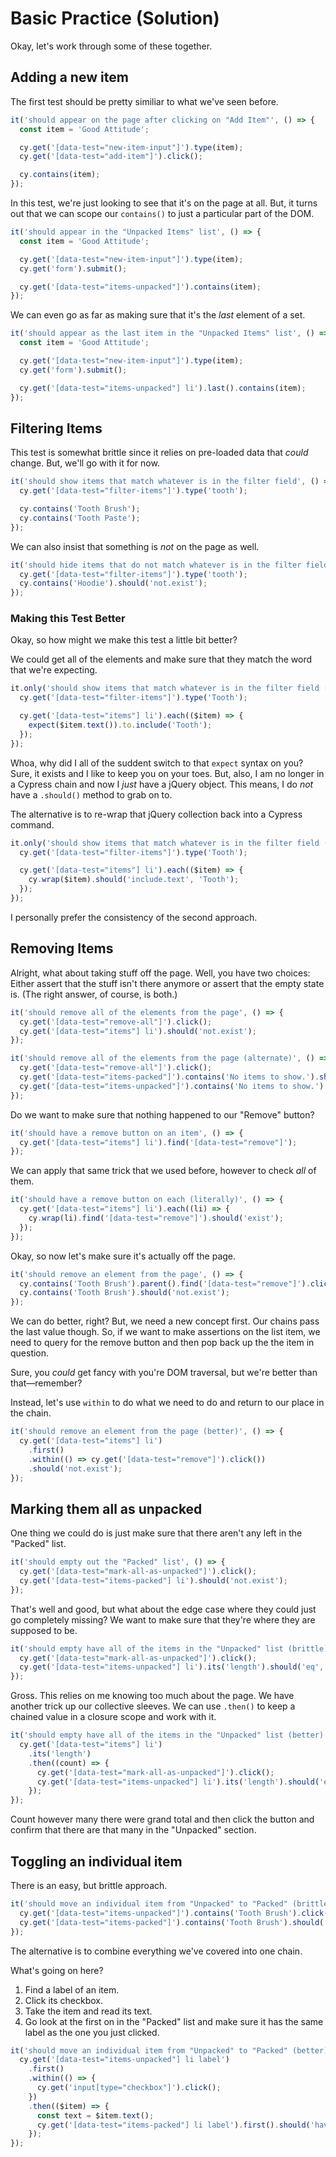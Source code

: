 # Basic Practice (Solution)

Okay, let's work through some of these together.

## Adding a new item

The first test should be pretty similiar to what we've seen before.

```js
it('should appear on the page after clicking on "Add Item"', () => {
  const item = 'Good Attitude';

  cy.get('[data-test="new-item-input"]').type(item);
  cy.get('[data-test="add-item"]').click();

  cy.contains(item);
});
```

In this test, we're just looking to see that it's on the page at all. But, it turns out that we can scope our `contains()` to just a particular part of the DOM.

```js
it('should appear in the "Unpacked Items" list', () => {
  const item = 'Good Attitude';

  cy.get('[data-test="new-item-input"]').type(item);
  cy.get('form').submit();

  cy.get('[data-test="items-unpacked"]').contains(item);
});
```

We can even go as far as making sure that it's the _last_ element of a set.

```js
it('should appear as the last item in the "Unpacked Items" list', () => {
  const item = 'Good Attitude';

  cy.get('[data-test="new-item-input"]').type(item);
  cy.get('form').submit();

  cy.get('[data-test="items-unpacked"] li').last().contains(item);
});
```

## Filtering Items

This test is somewhat brittle since it relies on pre-loaded data that _could_ change. But, we'll go with it for now.

```js
it('should show items that match whatever is in the filter field', () => {
  cy.get('[data-test="filter-items"]').type('tooth');

  cy.contains('Tooth Brush');
  cy.contains('Tooth Paste');
});
```

We can also insist that something is _not_ on the page as well.

```js
it('should hide items that do not match whatever is in the filter field', () => {
  cy.get('[data-test="filter-items"]').type('tooth');
  cy.contains('Hoodie').should('not.exist');
});
```

### Making this Test Better

Okay, so how might we make this test a little bit better?

We could get all of the elements and make sure that they match the word that we're expecting.

```js
it.only('should show items that match whatever is in the filter field (better)', () => {
  cy.get('[data-test="filter-items"]').type('Tooth');

  cy.get('[data-test="items"] li').each(($item) => {
    expect($item.text()).to.include('Tooth');
  });
});
```

Whoa, why did I all of the suddent switch to that `expect` syntax on you? Sure, it exists and I like to keep you on your toes. But, also, I am no longer in a Cypress chain and now I _just_ have a jQuery object. This means, I do _not_ have a `.should()` method to grab on to.

The alternative is to re-wrap that jQuery collection back into a Cypress command.

```js
it.only('should show items that match whatever is in the filter field (better, wrap)', () => {
  cy.get('[data-test="filter-items"]').type('Tooth');

  cy.get('[data-test="items"] li').each(($item) => {
    cy.wrap($item).should('include.text', 'Tooth');
  });
});
```

I personally prefer the consistency of the second approach.

## Removing Items

Alright, what about taking stuff off the page. Well, you have two choices: Either assert that the stuff isn't there anymore or assert that the empty state is. (The right answer, of course, is both.)

```js
it('should remove all of the elements from the page', () => {
  cy.get('[data-test="remove-all"]').click();
  cy.get('[data-test="items"] li').should('not.exist');
});

it('should remove all of the elements from the page (alternate)', () => {
  cy.get('[data-test="remove-all"]').click();
  cy.get('[data-test="items-packed"]').contains('No items to show.').should('exist');
  cy.get('[data-test="items-unpacked"]').contains('No items to show.').should('exist');
});
```

Do we want to make sure that nothing happened to our "Remove" button?

```js
it('should have a remove button on an item', () => {
  cy.get('[data-test="items"] li').find('[data-test="remove"]');
});
```

We can apply that same trick that we used before, however to check _all_ of them.

```js
it('should have a remove button on each (literally)', () => {
  cy.get('[data-test="items"] li').each((li) => {
    cy.wrap(li).find('[data-test="remove"]').should('exist');
  });
});
```

Okay, so now let's make sure it's actually off the page.

```js
it('should remove an element from the page', () => {
  cy.contains('Tooth Brush').parent().find('[data-test="remove"]').click();
  cy.contains('Tooth Brush').should('not.exist');
});
```

We can do better, right? But, we need a new concept first. Our chains pass the last value though. So, if we want to make assertions on the list item, we need to query for the remove button and then pop back up the the item in question.

Sure, you _could_ get fancy with you're DOM traversal, but we're better than that—remember?

Instead, let's use `within` to do what we need to do and return to our place in the chain.

```js
it('should remove an element from the page (better)', () => {
  cy.get('[data-test="items"] li')
    .first()
    .within(() => cy.get('[data-test="remove"]').click())
    .should('not.exist');
});
```

## Marking them all as unpacked

One thing we could do is just make sure that there aren't any left in the "Packed" list.

```js
it('should empty out the "Packed" list', () => {
  cy.get('[data-test="mark-all-as-unpacked"]').click();
  cy.get('[data-test="items-packed"] li').should('not.exist');
});
```

That's well and good, but what about the edge case where they could just go completely missing? We want to make sure that they're where they are supposed to be.

```js
it('should empty have all of the items in the "Unpacked" list (brittle)', () => {
  cy.get('[data-test="mark-all-as-unpacked"]').click();
  cy.get('[data-test="items-unpacked"] li').its('length').should('eq', 5);
});
```

Gross. This relies on me knowing too much about the page. We have another trick up our collective sleeves. We can use `.then()` to keep a chained value in a closure scope and work with it.

```js
it('should empty have all of the items in the "Unpacked" list (better)', () => {
  cy.get('[data-test="items"] li')
    .its('length')
    .then((count) => {
      cy.get('[data-test="mark-all-as-unpacked"]').click();
      cy.get('[data-test="items-unpacked"] li').its('length').should('eq', count);
    });
});
```

Count however many there were grand total and then click the button and confirm that there are that many in the "Unpacked" section.

## Toggling an individual item

There is an easy, but brittle approach.

```js
it('should move an individual item from "Unpacked" to "Packed" (brittle)', () => {
  cy.get('[data-test="items-unpacked"]').contains('Tooth Brush').click();
  cy.get('[data-test="items-packed"]').contains('Tooth Brush').should('exist');
});
```

The alternative is to combine everything we've covered into one chain.

What's going on here?

1. Find a label of an item.
1. Click its checkbox.
1. Take the item and read its text.
1. Go look at the first on in the "Packed" list and make sure it has the same label as the one you just clicked.

```js
it('should move an individual item from "Unpacked" to "Packed" (better)', () => {
  cy.get('[data-test="items-unpacked"] li label')
    .first()
    .within(() => {
      cy.get('input[type="checkbox"]').click();
    })
    .then(($item) => {
      const text = $item.text();
      cy.get('[data-test="items-packed"] li label').first().should('have.text', text);
    });
});
```
